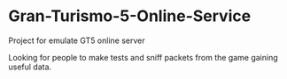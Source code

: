 # Gran-Turismo-5-Online-Service
Project for emulate GT5 online server


Looking for people to make tests and sniff packets from the game gaining useful data.
